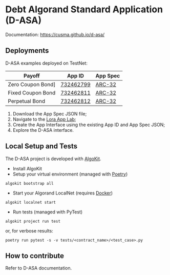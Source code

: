 # Debt Algorand Standard Application (D-ASA)

Documentation: https://cusma.github.io/d-asa/

## Deployments

D-ASA examples deployed on TestNet:

| Payoff            | App ID                                                             | App Spec                                                                                                                  |
|-------------------|--------------------------------------------------------------------|---------------------------------------------------------------------------------------------------------------------------|
| Zero Coupon Bond] | [732462799](https://lora.algokit.io/testnet/application/732462799) | [ARC-32](https://github.com/cusma/d-asa/blob/main/smart_contracts/artifacts/zero_coupon_bond/ZeroCouponBond.arc32.json)   |
| Fixed Coupon Bond | [732462811](https://lora.algokit.io/testnet/application/732462811) | [ARC-32](https://github.com/cusma/d-asa/blob/main/smart_contracts/artifacts/fixed_coupon_bond/FixedCouponBond.arc32.json) |
| Perpetual Bond    | [732462812](https://lora.algokit.io/testnet/application/732462812) | [ARC-32](https://github.com/cusma/d-asa/blob/main/smart_contracts/artifacts/perpetual_bond/PerpetualBond.arc32.json)      |

1. Download the App Spec JSON file;
1. Navigate to the [Lora App Lab](https://lora.algokit.io/testnet/app-lab);
1. Create the App Interface using the existing App ID and App Spec JSON;
1. Explore the D-ASA interface.

## Local Setup and Tests

The D-ASA project is developed with [AlgoKit](https://algorand.co/algokit).

- Install AlgoKit
- Setup your virtual environment (managed with [Poetry](https://python-poetry.org/))

```shell
algokit bootstrap all
```

- Start your Algorand LocalNet (requires [Docker](https://www.docker.com/get-started/))

```shell
algokit localnet start
```

- Run tests (managed with PyTest)

```shell
algokit project run test
```

or, for verbose results:

```shell
poetry run pytest -s -v tests/<contract_name>/<test_case>.py
```

## How to contribute

Refer to D-ASA documentation.
